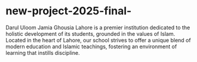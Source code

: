 # new-project-2025-final-
Darul Uloom Jamia Ghousia Lahore is a premier institution dedicated to the holistic development of its students, grounded in the values of Islam. Located in the heart of Lahore, our school strives to offer a unique blend of modern education and Islamic teachings, fostering an environment of learning that instills discipline.

